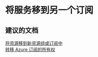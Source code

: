 <properties
    pageTitle="将服务移到另一个订阅"
    description="将服务移到另一个订阅"
    service="azure-subscription-management"
    resource="subscription-management"
    authors="jlian"
    displayOrder=""
    selfHelpType="generic"
    supportTopicIds="32454926"
    resourceTags=""
    productPesIds="15660"
    cloudEnvironments="public"
/>


# <a name="move-services-to-another-subscription"></a>将服务移到另一个订阅

## <a name="recommended-documents"></a>**建议的文档**

[将资源移到新资源组或订阅中](https://docs.microsoft.com/azure/azure-resource-manager/resource-group-move-resources)<br>
[转移 Azure 订阅的所有权](https://docs.microsoft.com/azure/billing-subscription-transfer)

